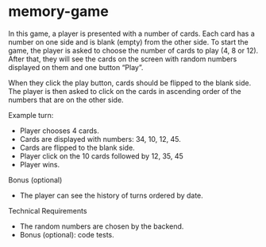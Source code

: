 # memory-game

In this game, a player is presented with a number of cards. Each card has a number on one side and
is blank (empty) from the other side. To start the game, the player is asked to choose the number
of cards to play (4, 8 or 12). After that, they will see the cards on the screen with random numbers
displayed on them and one button “Play”.

When they click the play button, cards should be flipped to the blank side. The player is then asked
to click on the cards in ascending order of the numbers that are on the other side.

Example turn:
- Player chooses 4 cards.
- Cards are displayed with numbers: 34, 10, 12, 45.
- Cards are flipped to the blank side.
- Player click on the 10 cards followed by 12, 35, 45
- Player wins.

Bonus (optional)
- The player can see the history of turns ordered by date.

Technical Requirements
- The random numbers are chosen by the backend.
- Bonus (optional): code tests.